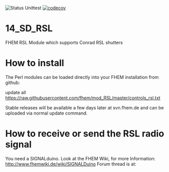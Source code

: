 ![Status Unittest](https://github.com/fhem/mod_RSL/workflows/Fhem%20UnitTest/badge.svg)
[![codecov](https://codecov.io/gh/fhem/mod_RSL/branch/master/graph/badge.svg)](https://codecov.io/gh/fhem/mod_RSL)


# 14_SD_RSL
FHEM RSL Module which supports Conrad RSL	shutters

# How to install
The Perl modules can be loaded directly into your FHEM installation from github:

update all https://raw.githubusercontent.com/fhem/mod_RSL/master/controls_rsl.txt

Stable releases will be available a few days later at svn.fhem.de and can be uploaded via normal update command.

# How to receive or send the RSL radio signal

You need a SIGNALduino.
Look at the FHEM Wiki, for more Information: http://www.fhemwiki.de/wiki/SIGNALDuino Forum thread is at: 
